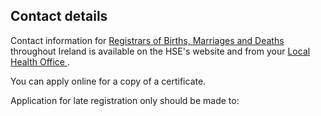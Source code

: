 ##  Contact details

Contact information for [ Registrars of Births, Marriages and Deaths
](http://www.hse.ie/eng/services/list/1/bdm/contactus/) throughout Ireland is
available on the HSE's website and from your [ Local Health Office
](http://www.hse.ie/eng/services/list/1/LHO/) .

You can apply online for a copy of a certificate.

Application for late registration only should be made to:
